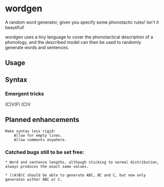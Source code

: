 # wordgen

A random word generator, given you specify some phonotactic rules! Isn't it beautiful!

wordgen uses a tiny language to cover the phonotactical description of a phonology, and the described model can then be used to randomly generate words and sentences.

## Usage



## Syntax



### Emergent tricks

(C)V(F) (C)V

## Planned enhancements

	Make syntax less rigid:
		Allow for empty lines.
		Allow comments anywhere.

### Catched bugs still to be set free:

	* Word and sentence lengths, although sticking to normal distribution, always produces the exact same values.

	* ((A)B)C should be able to generate ABC, BC and C, but now only generates wither ABC or C.
